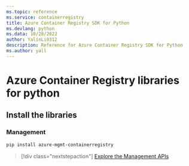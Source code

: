 ```yaml
---
ms.topic: reference
ms.service: containerregistry
title: Azure Container Registry SDK for Python
ms.devlang: python
ms.data: 10/28/2022
author: YalinLi0312
description: Reference for Azure Container Registry SDK for Python
ms.author: yall
---
```

# Azure Container Registry libraries for python

## Install the libraries


### Management

```bash
pip install azure-mgmt-containerregistry
```
> [!div class="nextstepaction"]
> [Explore the Management APIs](/python/api/overview/azure/containerregistry/management)